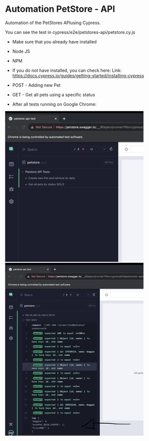# Automation PetStore - API
Automation of the PetStores APIusing Cypress.

You can see the test in cypress/e2e/petstores-api/petstore.cy.js

- Make sure that you already have installed
- Node JS
- NPM

- If you do not have installed, you can check here:
Link: https://docs.cypress.io/guides/getting-started/installing-cypress

- POST - Adding new Pet
- GET  - Get all pets using a specific status

- After all tests running on Google Chrome:
<img src="https://github.com/camilalves13/petstore-api-automation/blob/main/images/1.png" width="450"/>

<img src="https://github.com/camilalves13/petstore-api-automation/blob/main/images/2.png" width="450"/>
